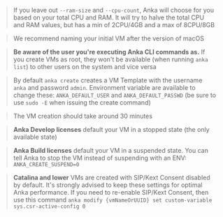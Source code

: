 > If you leave out `--ram-size` and `--cpu-count`, Anka will choose for you based on your total CPU and RAM. It will try to halve the total CPU and RAM values, but has a min of 2CPU/4GB and a max of 8CPU/8GB

> We recommend naming your initial VM after the version of macOS

> **Be aware of the user you're executing Anka CLI commands as.** If you create VMs as root, they won't be available (when running `anka list`) to other users on the system and vice versa

> By default `anka create` creates a VM Template with the username `anka` and password `admin`. Environment variable are available to change these: `ANKA_DEFAULT_USER` and `ANKA_DEFAULT_PASSWD` (be sure to use `sudo -E` when issuing the create command)

> The VM creation should take around 30 minutes

> **Anka Develop licenses** default your VM in a stopped state (the only available state)

> **Anka Build licenses** default your VM in a suspended state. You can tell Anka to stop the VM instead of suspending with an ENV: `ANKA_CREATE_SUSPEND=0`

> **Catalina and lower** VMs are created with SIP/Kext Consent disabled by default. It's strongly advised to keep these settings for optimal Anka performance. If you need to re-enable SIP/Kext Consent, then use this command `anka modify {vmNameOrUUID} set custom-variable sys.csr-active-config 0`
